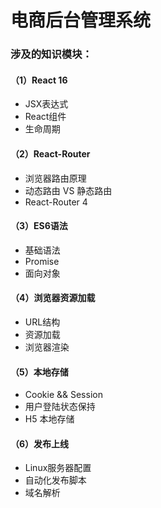 # 电商后台管理系统
### 涉及的知识模块：

#### （1）React 16

- JSX表达式
- React组件
- 生命周期

#### （2）React-Router

- 浏览器路由原理
- 动态路由 VS 静态路由
- React-Router 4 

#### （3）ES6语法

- 基础语法
- Promise
- 面向对象

#### （4）浏览器资源加载

- URL结构
- 资源加载
- 浏览器渲染

#### （5）本地存储

- Cookie && Session
- 用户登陆状态保持
- H5 本地存储

#### （6）发布上线

- Linux服务器配置
- 自动化发布脚本
- 域名解析